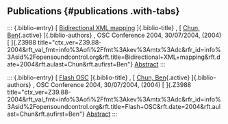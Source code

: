 ## Publications {#publications .with-tabs}

::: {.biblio-entry}
[ [Bidirectional XML mapping](publication/bidirectional-xml-mapping)
]{.biblio-title} , [ [Chun, Ben](publications/author/Chun){.active}
]{.biblio-authors} , OSC Conference 2004, 30/07/2004, (2004) [ ]{.Z3988
title="ctx_ver=Z39.88-2004&rft_val_fmt=info%3Aofi%2Ffmt%3Akev%3Amtx%3Adc&rfr_id=info%3Asid%2Fopensoundcontrol.org&rft.title=Bidirectional+XML+mapping&rft.date=2004&rft.aulast=Chun&rft.aufirst=Ben"}
[Abstract](publication/bidirectional-xml-mapping)
:::

::: {.biblio-entry}
[ [Flash OSC](publication/flash-osc) ]{.biblio-title} , [ [Chun,
Ben](publications/author/Chun){.active} ]{.biblio-authors} , OSC
Conference 2004, 30/07/2004, (2004) [ ]{.Z3988
title="ctx_ver=Z39.88-2004&rft_val_fmt=info%3Aofi%2Ffmt%3Akev%3Amtx%3Adc&rfr_id=info%3Asid%2Fopensoundcontrol.org&rft.title=Flash+OSC&rft.date=2004&rft.aulast=Chun&rft.aufirst=Ben"}
[Abstract](publication/flash-osc)
:::
